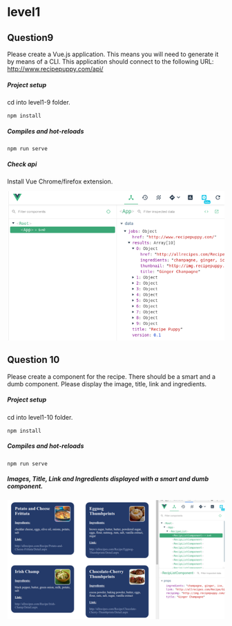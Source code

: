 # level1

## Question9
Please create a Vue.js application. This means you will need to generate it by means of a CLI. This application should connect to the following URL: http://www.recipepuppy.com/api/
##### Project setup

cd into level1-9 folder.

```
npm install
```

##### Compiles and hot-reloads 
```
npm run serve
```
##### Check api 

Install Vue Chrome/firefox extension.

![api](markdownimages/api2.png)

## Question 10
Please create a component for the recipe. There should be a smart and a dumb component. Please display the image, title, link and ingredients.
##### Project setup

cd into level1-10 folder.

```
npm install
```

##### Compiles and hot-reloads 
```
npm run serve
```
##### Images, Title, Link and Ingredients displayed with a smart and dumb component.

![api3](markdownimages/api3.png)





